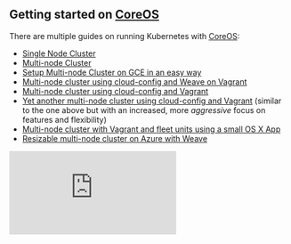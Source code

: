 ## Getting started on [CoreOS](http://coreos.com)

There are multiple guides on running Kubernetes with [CoreOS](http://coreos.com):

* [Single Node Cluster](coreos/coreos_single_node_cluster.md)
* [Multi-node Cluster](coreos/coreos_multinode_cluster.md)
* [Setup Multi-node Cluster on GCE in an easy way](https://github.com/rimusz/coreos-multi-node-k8s-gce/blob/master/README.md)
* [Multi-node cluster using cloud-config and Weave on Vagrant](https://github.com/errordeveloper/weave-demos/blob/master/poseidon/README.md)
* [Multi-node cluster using cloud-config and Vagrant](https://github.com/pires/kubernetes-vagrant-coreos-cluster/blob/master/README.md)
* [Yet another multi-node cluster using cloud-config and Vagrant](https://github.com/AntonioMeireles/kubernetes-vagrant-coreos-cluster/blob/master/README.md) (similar to the one above but with an increased, more *aggressive* focus on features and flexibility)
* [Multi-node cluster with Vagrant and fleet units using a small OS X App](https://github.com/rimusz/coreos-osx-gui-kubernetes-cluster/blob/master/README.md)
* [Resizable multi-node cluster on Azure with Weave](coreos/azure/README.md)


[![Analytics](https://kubernetes-site.appspot.com/UA-36037335-10/GitHub/docs/getting-started-guides/coreos.md?pixel)]()
